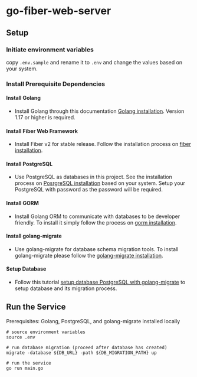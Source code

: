 # go-fiber-web-server

## Setup

### Initiate environment variables
copy `.env.sample` and rename it to `.env` and change the values based on your system.

### Install Prerequisite Dependencies

#### Install Golang
- Install Golang through this documentation [Golang installation](https://go.dev/doc/install). Version 1.17 or higher is required.

#### Install Fiber Web Framework
- Install Fiber v2 for stable release. Follow the installation process on [fiber installation](https://github.com/gofiber/fiber/tree/v2?tab=readme-ov-file#%EF%B8%8F-installation).

#### Install PostgreSQL
- Use PostgreSQL as databases in this project. See the installation process on [PosrgreSQL installation](https://www.postgresql.org/download/) based on your system. Setup your PostgreSQL with password as the password will be required.

#### Install GORM
- Install Golang ORM to communicate with databases to be developer friendly. To install it simply follow the process on [gorm installation](https://gorm.io/docs/#Install).

#### Install golang-migrate
- Use golang-migrate for database schema migration tools. To install golang-migrate please follow the [golang-migrate installation](https://github.com/golang-migrate/migrate/blob/master/cmd/migrate/README.md#installation).

#### Setup Database
- Follow this tutorial [setup database PostgreSQL with golang-migrate](https://github.com/golang-migrate/migrate/blob/master/database/postgres/TUTORIAL.md) to setup database and its migration process.

## Run the Service

Prerequisites: Golang, PostgreSQL, and golang-migrate installed locally
```
# source environment variables
source .env

# run database migration (proceed after database has created)
migrate -database ${DB_URL} -path ${DB_MIGRATION_PATH} up

# run the service
go run main.go
```
